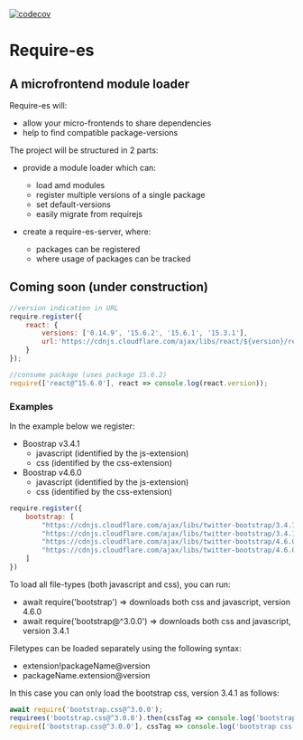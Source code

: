 [![codecov](https://codecov.io/gh/hendrikdp/requirees/branch/master/graph/badge.svg?token)](https://codecov.io/gh/hendrikdp/requirees)

# Require-es
## A microfrontend module loader

Require-es will:
* allow your micro-frontends to share dependencies
* help to find compatible package-versions

The project will be structured in 2 parts:
* provide a module loader which can:
    * load amd modules
    * register multiple versions of a single package
    * set default-versions
    * easily migrate from requirejs
    
* create a require-es-server, where:
    * packages can be registered
    * where usage of packages can be tracked
    
## Coming soon (under construction)
```js
//version indication in URL
require.register({
    react: {
        versions: ['0.14.9', '15.6.2', '15.6.1', '15.3.1'],
        url:'https://cdnjs.cloudflare.com/ajax/libs/react/${version}/react.min.js'
    }
});

//consume package (uses package 15.6.2)
require(['react@^15.6.0'], react => console.log(react.version));
```

### Examples
In the example below we register:
* Boostrap v3.4.1
    * javascript (identified by the js-extension)
    * css (identified by the css-extension)
* Boostrap v4.6.0
    * javascript (identified by the js-extension)
    * css (identified by the css-extension)
```js
require.register({
	bootstrap: [
		"https://cdnjs.cloudflare.com/ajax/libs/twitter-bootstrap/3.4.1/js/bootstrap.min.js",
		"https://cdnjs.cloudflare.com/ajax/libs/twitter-bootstrap/3.4.1/css/bootstrap.css",
		"https://cdnjs.cloudflare.com/ajax/libs/twitter-bootstrap/4.6.0/js/bootstrap.bundle.min.js",
		"https://cdnjs.cloudflare.com/ajax/libs/twitter-bootstrap/4.6.0/css/bootstrap.min.css"
	]
})
```
To load all file-types (both javascript and css), you can run:
* await require('bootstrap') => downloads both css and javascript, version 4.6.0
* await require('bootstrap@^3.0.0') => downloads both css and javascript, version 3.4.1

Filetypes can be loaded separately using the following syntax:
* extension!packageName@version
* packageName.extension@version

In this case you can only load the bootstrap css, version 3.4.1 as follows:
```js
await require('bootstrap.css@^3.0.0');
requirees('bootstrap.css@^3.0.0').then(cssTag => console.log('bootstrap css tag', cssTag))
require(['bootstrap.css@^3.0.0'], cssTag => console.log('bootstrap css tag', cssTag));
```

